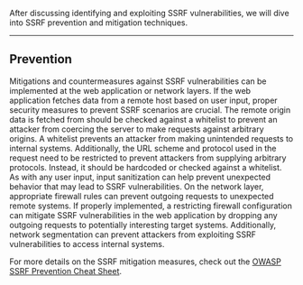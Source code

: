 ﻿---
sticker: lucide//server
---
After discussing identifying and exploiting SSRF vulnerabilities, we will dive into SSRF prevention and mitigation techniques.

---

## Prevention

Mitigations and countermeasures against SSRF vulnerabilities can be implemented at the web application or network layers. If the web application fetches data from a remote host based on user input, proper security measures to prevent SSRF scenarios are crucial. The remote origin data is fetched from should be checked against a whitelist to prevent an attacker from coercing the server to make requests against arbitrary origins. A whitelist prevents an attacker from making unintended requests to internal systems. Additionally, the URL scheme and protocol used in the request need to be restricted to prevent attackers from supplying arbitrary protocols. Instead, it should be hardcoded or checked against a whitelist. As with any user input, input sanitization can help prevent unexpected behavior that may lead to SSRF vulnerabilities. On the network layer, appropriate firewall rules can prevent outgoing requests to unexpected remote systems. If properly implemented, a restricting firewall configuration can mitigate SSRF vulnerabilities in the web application by dropping any outgoing requests to potentially interesting target systems. Additionally, network segmentation can prevent attackers from exploiting SSRF vulnerabilities to access internal systems.

For more details on the SSRF mitigation measures, check out the [OWASP SSRF Prevention Cheat Sheet](https://cheatsheetseries.owasp.org/cheatsheets/Server_Side_Request_Forgery_Prevention_Cheat_Sheet.html).

